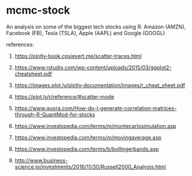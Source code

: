 # mcmc-stock

An analysis on some of the biggest tech stocks using R: Amazon (AMZN), Facebook (FB), Tesla (TSLA), Apple (AAPL) and Google (GOOGL)

references: 

1. https://plotly-book.cpsievert.me/scatter-traces.html

2. https://www.rstudio.com/wp-content/uploads/2015/03/ggplot2-cheatsheet.pdf

3. https://images.plot.ly/plotly-documentation/images/r_cheat_sheet.pdf

4. https://plot.ly/r/reference/#scatter-mode

5. https://www.quora.com/How-do-I-generate-correlation-matrices-through-R-QuantMod-for-stocks

6. https://www.investopedia.com/terms/m/montecarlosimulation.asp

7. https://www.investopedia.com/terms/m/movingaverage.asp

8. https://www.investopedia.com/terms/b/bollingerbands.asp

9. http://www.business-science.io/investments/2016/11/30/Russell2000_Analysis.html
